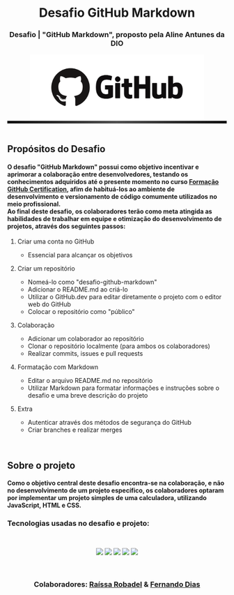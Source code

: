 <div align="center">

# Desafio GitHub Markdown

### Desafio | "GitHub Markdown", proposto pela Aline Antunes da DIO

<img src="pngimg.com - github_PNG65.png" width="400px"/>

</div>

<div style="height: 6px; background: linear-gradient(to right, #0f0f0f, #2c2c2c, #4f4f4f, #2c2c2c, #0f0f0f);"></div>
<br>

## Propósitos do Desafio

<h4>
O desafio "GitHub Markdown" possui como objetivo incentivar e aprimorar a colaboração entre desenvolvedores, testando os conhecimentos adquiridos até o presente momento no curso <a href="https://web.dio.me/track/formacao-github-certification">Formação GitHub Certification</a>, afim de habituá-los ao ambiente de desenvolvimento e versionamento de código comumente utilizados no meio profissional. <br> 
Ao final deste desafio, os colaboradores terão como meta atingida as habilidades de trabalhar em equipe e otimização do desenvolvimento de projetos, através dos seguintes passos:
</h4>

1. Criar uma conta no GitHub
    - Essencial para alcançar os objetivos

2. Criar um repositório
    - Nomeá-lo como "desafio-github-markdown"
    - Adicionar o README.md ao criá-lo
    - Utilizar o GitHub.dev para editar diretamente o projeto com o editor web do GitHub
    - Colocar o repositório como "público"

3. Colaboração
    - Adicionar um colaborador ao repositório
    - Clonar o repositório localmente (para ambos os colaboradores) 
    - Realizar commits, issues e pull requests

4. Formatação com Markdown
    - Editar o arquivo README.md no repositório
    - Utilizar Markdown para formatar informações e instruções sobre o desafio e uma breve descrição do projeto

5. Extra
    - Autenticar através dos métodos de segurança do GitHub
    - Criar branches e realizar merges

<br>

## Sobre o projeto

<h4>
Como o objetivo central deste desafio encontra-se na colaboração, e não no desenvolvimento de um projeto específico, os colaboradores optaram por implementar um projeto simples de uma calculadora, utilizando JavaScript, HTML e CSS. 
</h4>

### Tecnologias usadas no desafio e projeto:

<br>

<p align="center">
    <img src="https://cdn.jsdelivr.net/gh/devicons/devicon@latest/icons/github/github-original.svg" width= "60px"/>
    <img src="https://cdn.jsdelivr.net/gh/devicons/devicon@latest/icons/markdown/markdown-original.svg" width= "60px"/>
    <img src="https://cdn.jsdelivr.net/gh/devicons/devicon@latest/icons/javascript/javascript-plain.svg" width= "60px"/>
    <img src="https://cdn.jsdelivr.net/gh/devicons/devicon@latest/icons/html5/html5-original.svg" width= "60px"/>
    <img src="https://cdn.jsdelivr.net/gh/devicons/devicon@latest/icons/css3/css3-original.svg" width= "60px"/>
</p>

<br>

<h3 align="center">
  Colaboradores: 
    <a href="https://github.com/raissarobadel">Raíssa Robadel</a> & 
    <a href="https://github.com/nandexdead">Fernando Dias</a>
  </h3>
